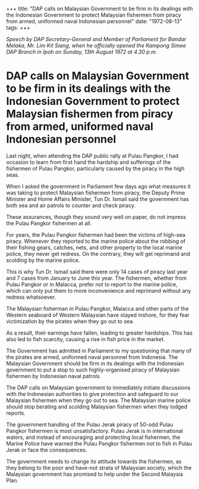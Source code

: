 +++ 
title: "DAP calls on Malaysian Government to be firm in its dealings with the Indonesian Government to protect Malaysian fishermen from piracy from armed, uniformed naval Indonesian personnel"
date: "1972-08-13"
tags:
+++

_Speech by DAP Secretary-General and Member of Parliament for Bandar Melaka, Mr. Lim Kit Siang, when he officially opened the Kampong Simee DAP Branch in Ipoh on Sunday, 13th August 1972 at 4.30 p.m._

# DAP calls on Malaysian Government to be firm in its dealings with the Indonesian Government to protect Malaysian fishermen from piracy from armed, uniformed naval Indonesian personnel

Last night, when attending the DAP public rally at Pulau Pangkor, I had occasion to learn from first hand the hardship and sufferings of the fishermen of Pulau Pangkor, particularly caused by the piracy in the high seas.</u>

When I asked the government in Parliament few days ago what measures it was taking to protect Malaysian fishermen from piracy, the Deputy Prime Minister and Home Affairs Minister, Tun Dr. Ismail said the government has both sea and air patrols to counter and check piracy.

These assurances, though they sound very well on paper, do not impress the Pulau Pangkor fishermen at all.

For years, the Pulau Pangkor fishermen had been the victims of high-sea piracy. Whenever they reported to the marine police about the robbing of their fishing gears, catches, nets, and other property to the local marine police, they never get redress. On the contrary, they will get reprimand and scolding by the marine police.

This is why Tun Dr. Ismail said there were only 14 cases of piracy last year and 7 cases from January to June this year. The fishermen, whether from Pulau Pangkor or in Malacca, prefer not to report to the marine police, which can only put them to more inconvenience and reprimand without any redress whatsoever.

The Malaysian fisherman in Pulau Pangkor, Malacca and other parts of the Western seaboard of Western Malaysian have stayed inshore, for they fear victimization by the pirates when they go out to sea.

As a result, their earnings have fallen, leading to greater hardships. This has also led to fish scarcity, causing a rise in fish price in the market.

The Government has admitted in Parliament to my questioning that many of the pirates are armed, uniformed naval personnel from Indonesia. The Malaysian Government should be firm in its dealings with the Indonesian government to put a stop to such highly-organised piracy of Malaysian fishermen by Indonesian naval patrols.

The DAP calls on Malaysian government to immediately initiate discussions with the Indonesian authorities to give protection and safeguard to our Malaysian fishermen when they go out to sea. The Malaysian marine police should stop berating and scolding Malaysian fishermen when they lodged reports.

The government handling of the Pulau Jerak piracy of 50-odd Pulau Pangkor fishermen is most unsatisfactory. Pulau Jerak is in international waters, and instead of encouraging and protecting local fishermen, the Marine Police have warned the Pulau Pangkor fishermen not to fish in Pulau Jerak or face the consequences.

The government needs to change its attitude towards the fishermen, as they belong to the poor and have-not strata of Malaysian society, which the Malaysian government has promised to help under the Second Malaysia Plan.
 
